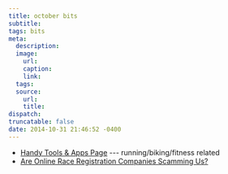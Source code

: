 ```yaml
---
title: october bits
subtitle:
tags: bits
meta:
  description:
  image:
    url:
    caption:
    link:
  tags:
  source:
    url:
    title:
dispatch:
truncatable: false
date: 2014-10-31 21:46:52 -0400
---
```


* [Handy Tools & Apps Page][tools] --- running/biking/fitness related
* [Are Online Race Registration Companies Scamming Us?][reg]

[tools]: http://www.dcrainmaker.com/tools
[reg]: http://www.outsideonline.com/fitness/bodywork/the-fit-list/Active-Network-Consumer-Complaints.html
